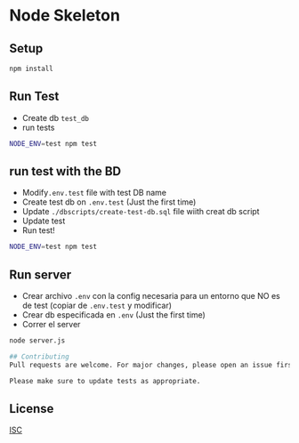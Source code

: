 # Node Skeleton

## Setup
```bash
npm install
```

## Run Test

- Create db `test_db`
- run tests

```bash
NODE_ENV=test npm test
```

## run test with the BD

- Modify`.env.test` file with test DB name
- Create test db on `.env.test` (Just the first time)
- Update `./dbscripts/create-test-db.sql` file wiith creat db script
- Update test
- Run test!

```bash
NODE_ENV=test npm test
```

## Run server

- Crear archivo `.env` con la config necesaria para un entorno que NO es de test (copiar de `.env.test` y modificar)
- Crear db especificada en `.env` (Just the first time)
- Correr el server

```bash
node server.js

## Contributing
Pull requests are welcome. For major changes, please open an issue first to discuss what you would like to change.

Please make sure to update tests as appropriate.
```
## License
[ISC](https://opensource.org/licenses/ISC)

